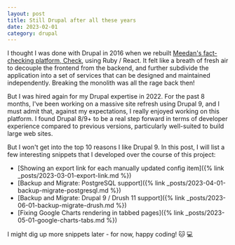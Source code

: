 ```yaml
---
layout: post
title: Still Drupal after all these years
date: 2023-02-01
category: drupal
---
```

I thought I was done with Drupal in 2016 when we rebuilt [Meedan's fact-checking platform, Check](https://github.com/meedan/check), using Ruby / React. It felt like a breath of fresh air to decouple the frontend from the backend, and further subdivide the application into a set of services that can be designed and maintained independently. Breaking the monolith was all the rage back then!

But I was hired again for my Drupal expertise in 2022. For the past 8 months, I've been working on a massive site refresh using Drupal 9, and I must admit that, against my expectations, I really enjoyed working on this platform. I found Drupal 8/9+ to be a real step forward in terms of developer experience compared to previous versions, particularly well-suited to build large web sites.

But I won't get into the top 10 reasons I like Drupal 9. In this post, I will list a few interesting snippets that I developed over the course of this project:

- [Showing an export link for each manually updated config item]({% link _posts/2023-03-01-export-link.md %})
- [Backup and Migrate: PostgreSQL support]({% link _posts/2023-04-01-backup-migrate-postgresql.md %})
- [Backup and Migrate: Drupal 9 / Drush 11 support]({% link _posts/2023-06-01-backup-migrate-drush.md %})
- [Fixing Google Charts rendering in tabbed pages]({% link _posts/2023-05-01-google-charts-tabs.md %})

I might dig up more snippets later - for now, happy coding! :cat: :computer:
